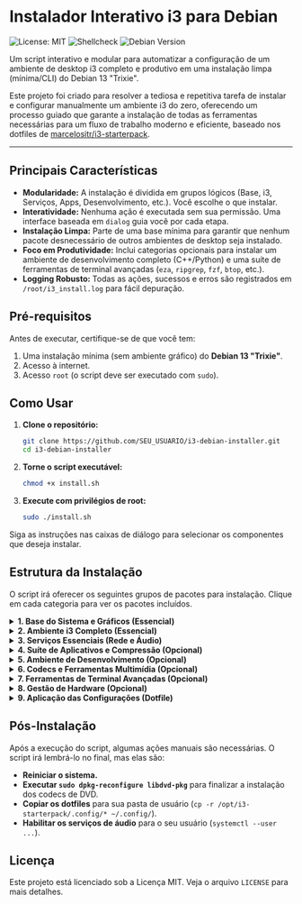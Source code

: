 # Instalador Interativo i3 para Debian

![License: MIT](https://img.shields.io/badge/License-MIT-yellow.svg)
![Shellcheck](https://img.shields.io/badge/shellcheck-passed-brightgreen.svg)
![Debian Version](https://img.shields.io/badge/Debian-13%20Trixie-purple.svg)

Um script interativo e modular para automatizar a configuração de um ambiente de desktop i3 completo e produtivo em uma instalação limpa (mínima/CLI) do Debian 13 "Trixie".

Este projeto foi criado para resolver a tediosa e repetitiva tarefa de instalar e configurar manualmente um ambiente i3 do zero, oferecendo um processo guiado que garante a instalação de todas as ferramentas necessárias para um fluxo de trabalho moderno e eficiente, baseado nos dotfiles de [marcelositr/i3-starterpack](https://github.com/marcelositr/i3-starterpack).

---

## Principais Características

*   **Modularidade:** A instalação é dividida em grupos lógicos (Base, i3, Serviços, Apps, Desenvolvimento, etc.). Você escolhe o que instalar.
*   **Interatividade:** Nenhuma ação é executada sem sua permissão. Uma interface baseada em `dialog` guia você por cada etapa.
*   **Instalação Limpa:** Parte de uma base mínima para garantir que nenhum pacote desnecessário de outros ambientes de desktop seja instalado.
*   **Foco em Produtividade:** Inclui categorias opcionais para instalar um ambiente de desenvolvimento completo (C++/Python) e uma suíte de ferramentas de terminal avançadas (`eza`, `ripgrep`, `fzf`, `btop`, etc.).
*   **Logging Robusto:** Todas as ações, sucessos e erros são registrados em `/root/i3_install.log` para fácil depuração.

## Pré-requisitos

Antes de executar, certifique-se de que você tem:

1.  Uma instalação mínima (sem ambiente gráfico) do **Debian 13 "Trixie"**.
2.  Acesso à internet.
3.  Acesso `root` (o script deve ser executado com `sudo`).

## Como Usar

1.  **Clone o repositório:**
    ```bash
    git clone https://github.com/SEU_USUARIO/i3-debian-installer.git
    cd i3-debian-installer
    ```

2.  **Torne o script executável:**
    ```bash
    chmod +x install.sh
    ```

3.  **Execute com privilégios de root:**
    ```bash
    sudo ./install.sh
    ```
Siga as instruções nas caixas de diálogo para selecionar os componentes que deseja instalar.

## Estrutura da Instalação

O script irá oferecer os seguintes grupos de pacotes para instalação. Clique em cada categoria para ver os pacotes incluídos.

<details>
<summary><strong>1. Base do Sistema e Gráficos (Essencial)</strong></summary>

*   `xorg`, `xinit`, `build-essential`, `git`, `vim`, `nano`, `dialog`, `bash-completion`
</details>

<details>
<summary><strong>2. Ambiente i3 Completo (Essencial)</strong></summary>

*   **i3 e Ferramentas:** `i3`, `i3status`, `i3lock`, `dunst`, `suckless-tools`, `rxvt-unicode`, `rofi`, `xsel`
*   **Gerenciador de Login:** `sddm`, `sddm-theme-debian-breeze`
*   **Visual:** `picom`, `hsetroot`, `lxappearance`, `fonts-noto`, `fonts-font-awesome`
</details>

<details>
<summary><strong>3. Serviços Essenciais (Rede e Áudio)</strong></summary>

*   `network-manager-gnome`, `pipewire`, `pipewire-pulse`, `wireplumber`, `pavucontrol`, `alsa-utils`
</details>

<details>
<summary><strong>4. Suíte de Aplicativos e Compressão (Opcional)</strong></summary>

*   **Aplicativos XFCE:** `thunar`, `tumbler`, `file-roller`, `mousepad`, `ristretto`, `xfce4-taskmanager`, `xfce4-power-manager`, `xfce4-screenshooter`, `xfce4-terminal`, `gvfs-backends`
*   **Plugins do Thunar:** `thunar-archive-plugin`, `thunar-media-tags-plugin`
*   **Suporte a Compressão:** `zip`, `unzip`, `tar`, `gzip`, `bzip2`, `xz-utils`, `p7zip-full`, `zstd`, `unrar`, `lrzip`, `lzip`, `squashfs-tools`, `cabextract`
</details>

<details>
<summary><strong>5. Ambiente de Desenvolvimento (Opcional)</strong></summary>

*   **IDE:** `geany`, `geany-plugins`
*   **C/C++:** `gdb`, `cmake`, `meson`, `clang`, `clang-format`, `clang-tidy`
*   **Python:** `python3-dev`, `python3-pip`, `python3-venv`, `python3-flake8`, `python3-black`, `python3-numpy`
</details>

<details>
<summary><strong>6. Codecs e Ferramentas Multimídia (Opcional)</strong></summary>

*   **Players e Codecs:** `vlc`, `vlc-plugin-qt`, `gstreamer1.0-plugins-bad`, `gstreamer1.0-plugins-ugly`, `libdvd-pkg`, `libavcodec-extra`
*   **Ferramentas de Linha de Comando:** `ffmpeg`, `yt-dlp`, `mediainfo`, `sox`
</details>

<details>
<summary><strong>7. Ferramentas de Terminal Avançadas (Opcional)</strong></summary>

*   **Shells e Sessões:** `fish`, `tmux`, `starship`
*   **Navegação:** `eza`, `ranger`, `lf`, `tree`
*   **Busca:** `ripgrep`, `fd-find`, `fzf`
*   **Visualização:** `bat`, `jq`
*   **Monitoramento:** `htop`, `btop`
*   **Automação e TUI:** `xdotool`, `shellcheck`, `taskwarrior`, `glow`, `lazygit`, `lazydocker`, `ueberzug`, `w3m-img`
</details>

<details>
<summary><strong>8. Gestão de Hardware (Opcional)</strong></summary>

*   `bluez`, `blueman`, `cups`, `system-config-printer`, `xautolock`
</details>

<details>
<summary><strong>9. Aplicação das Configurações (Dotfile)</strong></summary>

*   Esta etapa não instala pacotes, mas executa uma ação: clona o repositório `https://github.com/marcelositr/i3-starterpack.git` para `/opt/i3-starterpack`.
</details>

## Pós-Instalação

Após a execução do script, algumas ações manuais são necessárias. O script irá lembrá-lo no final, mas elas são:

- **Reiniciar o sistema.**
- **Executar `sudo dpkg-reconfigure libdvd-pkg`** para finalizar a instalação dos codecs de DVD.
- **Copiar os dotfiles** para sua pasta de usuário (`cp -r /opt/i3-starterpack/.config/* ~/.config/`).
- **Habilitar os serviços de áudio** para o seu usuário (`systemctl --user ...`).

## Licença

Este projeto está licenciado sob a Licença MIT. Veja o arquivo `LICENSE` para mais detalhes.

